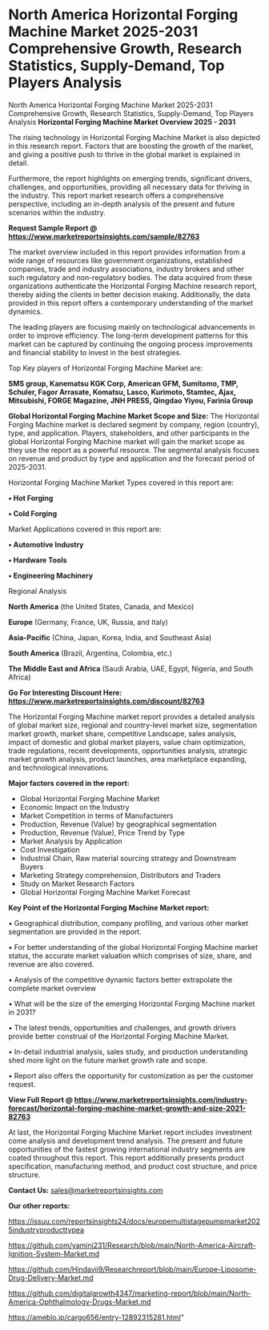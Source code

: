 # North America Horizontal Forging Machine Market 2025-2031 Comprehensive Growth, Research Statistics, Supply-Demand,  Top Players Analysis
North America Horizontal Forging Machine Market 2025-2031 Comprehensive Growth, Research Statistics, Supply-Demand,  Top Players Analysis
<Strong> Horizontal Forging Machine Market Overview 2025 - 2031</strong>

The rising technology in Horizontal Forging Machine Market is also depicted in this research report. Factors that are boosting the growth of the market, and giving a positive push to thrive in the global market is explained in detail.

Furthermore, the report highlights on emerging trends, significant drivers, challenges, and opportunities, providing all necessary data for thriving in the industry. This report market research offers a comprehensive perspective, including an in-depth analysis of the present and future scenarios within the industry.

<strong>Request Sample Report @ <a href=https://www.marketreportsinsights.com/sample/82763>https://www.marketreportsinsights.com/sample/82763</a></strong>

The market overview included in this report provides information from a wide range of resources like government organizations, established companies, trade and industry associations, industry brokers and other such regulatory and non-regulatory bodies. The data acquired from these organizations authenticate the Horizontal Forging Machine research report, thereby aiding the clients in better decision making. Additionally, the data provided in this report offers a contemporary understanding of the market dynamics.

The leading players are focusing mainly on technological advancements in order to improve efficiency. The long-term development patterns for this market can be captured by continuing the ongoing process improvements and financial stability to invest in the best strategies.

Top Key players of Horizontal Forging Machine Market are:

<strong>SMS group, Kanematsu KGK Corp, American GFM, Sumitomo, TMP, Schuler, Fagor Arrasate, Komatsu, Lasco, Kurimoto, Stamtec, Ajax, Mitsubishi, FORGE Magazine, JNH PRESS, Qingdao Yiyou, Farinia Group</strong>

<strong><b>Global Horizontal Forging Machine Market Scope and Size:</b></strong>
The Horizontal Forging Machine market is declared segment by company, region (country), type, and application. Players, stakeholders, and other participants in the global Horizontal Forging Machine market will gain the market scope as they use the report as a powerful resource. The segmental analysis focuses on revenue and product by type and application and the forecast period of 2025-2031.

Horizontal Forging Machine Market Types covered in this report are:

<strong>• Hot Forging

• Cold Forging</strong>

Market Applications covered in this report are:

<strong>• Automotive Industry

• Hardware Tools

• Engineering Machinery</strong> 

Regional Analysis

<strong>North America</strong> (the United States, Canada, and Mexico)

<strong>Europe</strong> (Germany, France, UK, Russia, and Italy)

<strong>Asia-Pacific</strong> (China, Japan, Korea, India, and Southeast Asia)

<strong>South America</strong> (Brazil, Argentina, Colombia, etc.)

<strong>The Middle East and Africa</strong> (Saudi Arabia, UAE, Egypt, Nigeria, and South Africa)

<strong>Go For Interesting Discount Here: <a href=https://www.marketreportsinsights.com/discount/82763>https://www.marketreportsinsights.com/discount/82763</a></strong>

The Horizontal Forging Machine market report provides a detailed analysis of global market size, regional and country-level market size, segmentation market growth, market share, competitive Landscape, sales analysis, impact of domestic and global market players, value chain optimization, trade regulations, recent developments, opportunities analysis, strategic market growth analysis, product launches, area marketplace expanding, and technological innovations.

<strong><b>Major factors covered in the report:</b></strong>
<ul>
  <li>Global Horizontal Forging Machine Market </li>
  <li>Economic Impact on the Industry</li>
  <li>Market Competition in terms of Manufacturers</li>
  <li>Production, Revenue (Value) by geographical segmentation</li>
  <li>Production, Revenue (Value), Price Trend by Type</li>
  <li>Market Analysis by Application</li>
  <li>Cost Investigation</li>
  <li>Industrial Chain, Raw material sourcing strategy and Downstream Buyers</li>
  <li>Marketing Strategy comprehension, Distributors and Traders</li>
  <li>Study on Market Research Factors</li>
  <li>Global Horizontal Forging Machine Market Forecast</li>
</ul>

<strong><b>Key Point of the Horizontal Forging Machine Market report:</b></strong>

• Geographical distribution, company profiling, and various other market segmentation are provided in the report.

• For better understanding of the global Horizontal Forging Machine market status, the accurate market valuation which comprises of size, share, and revenue are also covered.

• Analysis of the competitive dynamic factors better extrapolate the complete market overview

• What will be the size of the emerging Horizontal Forging Machine market in 2031?

• The latest trends, opportunities and challenges, and growth drivers provide better construal of the Horizontal Forging Machine Market.

• In-detail industrial analysis, sales study, and production understanding shed more light on the future market growth rate and scope.

• Report also offers the opportunity for customization as per the customer request.

<strong><b>View Full Report @ <a href=https://www.marketreportsinsights.com/industry-forecast/horizontal-forging-machine-market-growth-and-size-2021-82763>https://www.marketreportsinsights.com/industry-forecast/horizontal-forging-machine-market-growth-and-size-2021-82763</a></b></strong>


At last, the Horizontal Forging Machine Market report includes investment come analysis and development trend analysis. The present and future opportunities of the fastest growing international industry segments are coated throughout this report. This report additionally presents product specification, manufacturing method, and product cost structure, and price structure.

<strong>Contact Us:</strong>
sales@marketreportsinsights.com

<strong>Our other reports:</strong>

<a href=https://issuu.com/reportsinsights24/docs/europemultistagepumpmarket2025industryproducttypea>https://issuu.com/reportsinsights24/docs/europemultistagepumpmarket2025industryproducttypea</a>

<a href=https://github.com/yamini231/Research/blob/main/North-America-Aircraft-Ignition-System-Market.md>https://github.com/yamini231/Research/blob/main/North-America-Aircraft-Ignition-System-Market.md</a>

<a href=https://github.com/Hindavii9/Researchreport/blob/main/Europe-Liposome-Drug-Delivery-Market.md>https://github.com/Hindavii9/Researchreport/blob/main/Europe-Liposome-Drug-Delivery-Market.md</a>

<a href=https://github.com/digitalgrowth4347/marketing-report/blob/main/North-America-Ophthalmology-Drugs-Market.md>https://github.com/digitalgrowth4347/marketing-report/blob/main/North-America-Ophthalmology-Drugs-Market.md</a>

<a href=https://ameblo.jp/cargo656/entry-12892315281.html>https://ameblo.jp/cargo656/entry-12892315281.html</a>"
